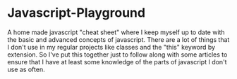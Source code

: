# Javascript-Playground

A home made javascript "cheat sheet" where I keep myself up to date with the basic and advanced concepts of javascript. There are a lot of things that I don't use in my regular projects like classes and the "this" keyword by extension. So I've put this together just to follow along with some articles to ensure that I have at least some knowledge of the parts of javascript I don't use as often.

